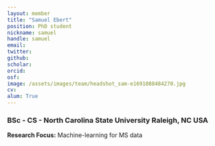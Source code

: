 ```yaml
---
layout: member
title: "Samuel Ebert"
position: PhD student
nickname: samuel
handle: samuel
email: 
twitter: 
github: 
scholar: 
orcid: 
osf: 
image: /assets/images/team/headshot_sam-e1691088484270.jpg
cv: 
alum: True
---
```


### BSc - CS - North Carolina State University Raleigh, NC USA

__Research Focus:__ Machine-learning for MS data